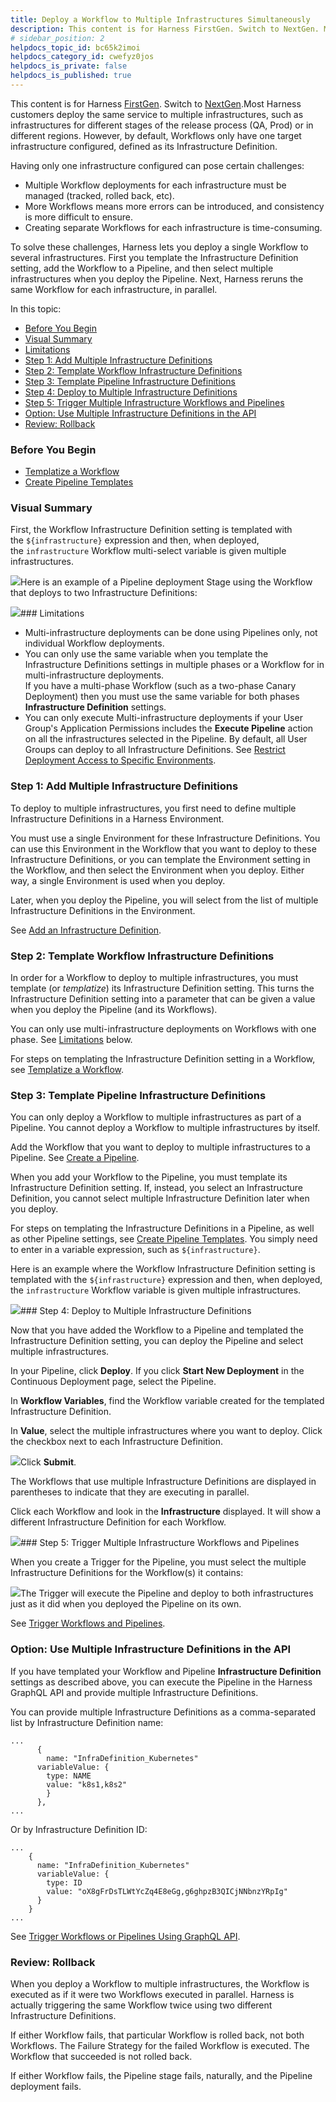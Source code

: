 ```yaml
---
title: Deploy a Workflow to Multiple Infrastructures Simultaneously
description: This content is for Harness FirstGen. Switch to NextGen. Most Harness customers deploy the same service to multiple infrastructures, such as infrastructures for different stages of the release proces…
# sidebar_position: 2
helpdocs_topic_id: bc65k2imoi
helpdocs_category_id: cwefyz0jos
helpdocs_is_private: false
helpdocs_is_published: true
---
```


This content is for Harness [FirstGen](/article/1fjmm4by22). Switch to [NextGen](https://docs.harness.io).Most Harness customers deploy the same service to multiple infrastructures, such as infrastructures for different stages of the release process (QA, Prod) or in different regions. However, by default, Workflows only have one target infrastructure configured, defined as its Infrastructure Definition.

Having only one infrastructure configured can pose certain challenges:

* Multiple Workflow deployments for each infrastructure must be managed (tracked, rolled back, etc).
* More Workflows means more errors can be introduced, and consistency is more difficult to ensure.
* Creating separate Workflows for each infrastructure is time-consuming.

To solve these challenges, Harness lets you deploy a single Workflow to several infrastructures. First you template the Infrastructure Definition setting, add the Workflow to a Pipeline, and then select multiple infrastructures when you deploy the Pipeline. Next, Harness reruns the same Workflow for each infrastructure, in parallel.

In this topic:

* [Before You Begin](#before_you_begin)
* [Visual Summary](#visual_summary)
* [Limitations](#limitations)
* [Step 1: Add Multiple Infrastructure Definitions](#step_1_add_multiple_infrastructure_definitions)
* [Step 2: Template Workflow Infrastructure Definitions](#step_2_template_workflow_infrastructure_definitions)
* [Step 3: Template Pipeline Infrastructure Definitions](#step_3_template_pipeline_infrastructure_definitions)
* [Step 4: Deploy to Multiple Infrastructure Definitions](#step_4_deploy_to_multiple_infrastructure_definitions)
* [Step 5: Trigger Multiple Infrastructure Workflows and Pipelines](#step_5_trigger_multiple_infrastructure_workflows_and_pipelines)
* [Option: Use Multiple Infrastructure Definitions in the API](#option_use_multiple_infrastructure_definitions_in_the_api)
* [Review: Rollback](#review_rollback)

### Before You Begin

* [Templatize a Workflow](/article/bov41f5b7o-templatize-a-workflow-new-template)
* [Create Pipeline Templates](/article/60j7391eyy-templatize-pipelines)

### Visual Summary

First, the Workflow Infrastructure Definition setting is templated with the `${infrastructure}` expression and then, when deployed, the `infrastructure` Workflow multi-select variable is given multiple infrastructures.

![](./static/deploy-to-multiple-infrastructures-08.png)Here is an example of a Pipeline deployment Stage using the Workflow that deploys to two Infrastructure Definitions:

![](./static/deploy-to-multiple-infrastructures-09.png)### Limitations

* Multi-infrastructure deployments can be done using Pipelines only, not individual Workflow deployments.
* You can only use the same variable when you template the Infrastructure Definitions settings in multiple phases or a Workflow for in multi-infrastructure deployments.  
If you have a multi-phase Workflow (such as a two-phase Canary Deployment) then you must use the same variable for both phases **Infrastructure Definition** settings.
* You can only execute Multi-infrastructure deployments if your User Group's Application Permissions includes the **Execute Pipeline** action on all the infrastructures selected in the Pipeline. By default, all User Groups can deploy to all Infrastructure Definitions. See [Restrict Deployment Access to Specific Environments](/article/twlzny81xl-restrict-deployment-access-to-specific-environments).

### Step 1: Add Multiple Infrastructure Definitions

To deploy to multiple infrastructures, you first need to define multiple Infrastructure Definitions in a Harness Environment.

You must use a single Environment for these Infrastructure Definitions. You can use this Environment in the Workflow that you want to deploy to these Infrastructure Definitions, or you can template the Environment setting in the Workflow, and then select the Environment when you deploy. Either way, a single Environment is used when you deploy.

Later, when you deploy the Pipeline, you will select from the list of multiple Infrastructure Definitions in the Environment.

See [Add an Infrastructure Definition](/article/v3l3wqovbe-infrastructure-definitions).

### Step 2: Template Workflow Infrastructure Definitions

In order for a Workflow to deploy to multiple infrastructures, you must template (or *templatize*) its Infrastructure Definition setting. This turns the Infrastructure Definition setting into a parameter that can be given a value when you deploy the Pipeline (and its Workflows).

You can only use multi-infrastructure deployments on Workflows with one phase. See [Limitations](#limitations) below.

For steps on templating the Infrastructure Definition setting in a Workflow, see [Templatize a Workflow](/article/bov41f5b7o-templatize-a-workflow-new-template).

### Step 3: Template Pipeline Infrastructure Definitions

You can only deploy a Workflow to multiple infrastructures as part of a Pipeline. You cannot deploy a Workflow to multiple infrastructures by itself.

Add the Workflow that you want to deploy to multiple infrastructures to a Pipeline. See [Create a Pipeline](/article/zc1u96u6uj-pipeline-configuration).

When you add your Workflow to the Pipeline, you must template its Infrastructure Definition setting. If, instead, you select an Infrastructure Definition, you cannot select multiple Infrastructure Definition later when you deploy.

For steps on templating the Infrastructure Definitions in a Pipeline, as well as other Pipeline settings, see [Create Pipeline Templates](/article/60j7391eyy-templatize-pipelines). You simply need to enter in a variable expression, such as `${infrastructure}`.

Here is an example where the Workflow Infrastructure Definition setting is templated with the `${infrastructure}` expression and then, when deployed, the `infrastructure` Workflow variable is given multiple infrastructures.

![](./static/deploy-to-multiple-infrastructures-10.png)### Step 4: Deploy to Multiple Infrastructure Definitions

Now that you have added the Workflow to a Pipeline and templated the Infrastructure Definition setting, you can deploy the Pipeline and select multiple infrastructures.

In your Pipeline, click **Deploy**. If you click **Start New Deployment** in the Continuous Deployment page, select the Pipeline.

In **Workflow Variables**, find the Workflow variable created for the templated Infrastructure Definition.

In **Value**, select the multiple infrastructures where you want to deploy. Click the checkbox next to each Infrastructure Definition.

![](./static/deploy-to-multiple-infrastructures-11.png)Click **Submit**.

The Workflows that use multiple Infrastructure Definitions are displayed in parentheses to indicate that they are executing in parallel.

Click each Workflow and look in the **Infrastructure** displayed. It will show a different Infrastructure Definition for each Workflow.

![](./static/deploy-to-multiple-infrastructures-12.png)### Step 5: Trigger Multiple Infrastructure Workflows and Pipelines

When you create a Trigger for the Pipeline, you must select the multiple Infrastructure Definitions for the Workflow(s) it contains:

![](./static/deploy-to-multiple-infrastructures-13.png)The Trigger will execute the Pipeline and deploy to both infrastructures just as it did when you deployed the Pipeline on its own.

See [Trigger Workflows and Pipelines](/article/xerirloz9a-add-a-trigger-2).

### Option: Use Multiple Infrastructure Definitions in the API

If you have templated your Workflow and Pipeline **Infrastructure Definition** settings as described above, you can execute the Pipeline in the Harness GraphQL API and provide multiple Infrastructure Definitions.

You can provide multiple Infrastructure Definitions as a comma-separated list by Infrastructure Definition name:


```
...  
      {  
        name: "InfraDefinition_Kubernetes"  
      variableValue: {  
        type: NAME  
        value: "k8s1,k8s2"  
      	}  
      },  
...
```
Or by Infrastructure Definition ID:


```
...  
    {  
      name: "InfraDefinition_Kubernetes"  
      variableValue: {  
        type: ID  
        value: "oX8gFrDsTLWtYcZq4E8eGg,g6ghpzB3QICjNNbnzYRpIg"  
      }  
    }  
...
```
See [Trigger Workflows or Pipelines Using GraphQL API](/article/s3leksekny-trigger-workflow-or-a-pipeline-using-api).

### Review: Rollback

When you deploy a Workflow to multiple infrastructures, the Workflow is executed as if it were two Workflows executed in parallel. Harness is actually triggering the same Workflow twice using two different Infrastructure Definitions.

If either Workflow fails, that particular Workflow is rolled back, not both Workflows. The Failure Strategy for the failed Workflow is executed. The Workflow that succeeded is not rolled back.

If either Workflow fails, the Pipeline stage fails, naturally, and the Pipeline deployment fails.

